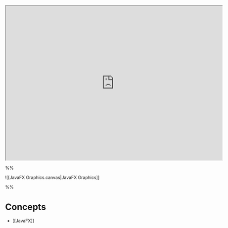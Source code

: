 <iframe src="http://server.isaacklugman.com/programming-II/javafx-graphics.html" width="700px" height="500px"></iframe>

%%

![[JavaFX Graphics.canvas|JavaFX Graphics]]

%%

# Concepts

- [[JavaFX]]
